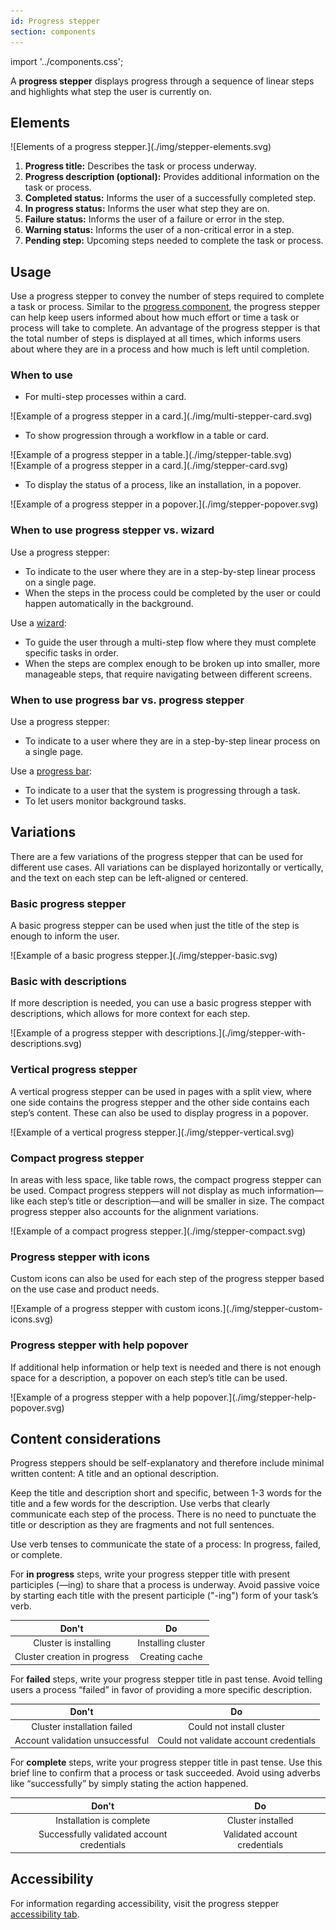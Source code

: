 ```yaml
---
id: Progress stepper
section: components
---
```


import '../components.css';

A **progress stepper** displays progress through a sequence of linear steps and highlights what step the user is currently on.

## Elements
<div class="ws-docs-content-img">
![Elements of a progress stepper.](./img/stepper-elements.svg)
</div>

1. **Progress title:** Describes the task or process underway.
2. **Progress description (optional):** Provides additional information on the task or process.
3. **Completed status:** Informs the user of a successfully completed step.
4. **In progress status:** Informs the user what step they are on.
5. **Failure status:** Informs the user of a failure or error in the step.
6. **Warning status:** Informs the user of a non-critical error in a step.
7. **Pending step:** Upcoming steps needed to complete the task or process.

## Usage
Use a progress stepper to convey the number of steps required to complete a task or process. Similar to the [progress component](/components/progress), the progress stepper can help keep users informed about how much effort or time a task or process will take to complete. An advantage of the progress stepper is that the total number of steps is displayed at all times, which informs users about where they are in a process and how much is left until completion. 

### When to use
- For multi-step processes within a card.

<div class="ws-docs-content-img">
![Example of a progress stepper in a card.](./img/multi-stepper-card.svg)
</div>

- To show progression through a workflow in a table or card.

<div class="ws-docs-content-img">
![Example of a progress stepper in a table.](./img/stepper-table.svg)
</div>

<div class="ws-docs-content-img">
![Example of a progress stepper in a card.](./img/stepper-card.svg)
</div>

- To display the status of a process, like an installation, in a popover.

<div class="ws-docs-content-img">
![Example of a progress stepper in a popover.](./img/stepper-popover.svg)
</div>

### When to use progress stepper vs. wizard

Use a progress stepper:
- To indicate to the user where they are in a step-by-step linear process on a single page. 
- When the steps in the process could be completed by the user or could happen automatically in the background. 

Use a [wizard](/components/wizard):
- To guide the user through a multi-step flow where they must complete specific tasks in order. 
- When the steps are complex enough to be broken up into smaller, more manageable steps, that require navigating between different screens.

### When to use progress bar vs. progress stepper

Use a progress stepper:
- To indicate to a user where they are in a step-by-step linear process on a single page. 

Use a [progress bar](/components/progress): 
- To indicate to a user that the system is progressing through a task.
- To let users monitor background tasks.

## Variations
There are a few variations of the progress stepper that can be used for different use cases. All variations can be displayed horizontally or vertically, and the text on each step can be left-aligned or centered.

### Basic progress stepper
A basic progress stepper can be used when just the title of the step is enough to inform the user.

<div class="ws-docs-content-img">
![Example of a basic progress stepper.](./img/stepper-basic.svg)
</div>

### Basic with descriptions
If more description is needed, you can use a basic progress stepper with descriptions, which allows for more context for each step.

<div class="ws-docs-content-img">
![Example of a progress stepper with descriptions.](./img/stepper-with-descriptions.svg)
</div>

### Vertical progress stepper
A vertical progress stepper can be used in pages with a split view, where one side contains the progress stepper and the other side contains each step’s content. These can also be used to display progress in a popover.

<div class="ws-docs-content-img">
![Example of a vertical progress stepper.](./img/stepper-vertical.svg)
</div>

### Compact progress stepper
In areas with less space, like table rows, the compact progress stepper can be used. Compact progress steppers will not display as much information&mdash;like each step’s title or description&mdash;and will be smaller in size. The compact progress stepper also accounts for the alignment variations.

<div class="ws-docs-content-img">
![Example of a compact progress stepper.](./img/stepper-compact.svg)
</div>

### Progress stepper with icons
Custom icons can also be used for each step of the progress stepper based on the use case and  product needs.

<div class="ws-docs-content-img">
![Example of a progress stepper with custom icons.](./img/stepper-custom-icons.svg)
</div>

### Progress stepper with help popover
If additional help information or help text is needed and there is not enough space for a description, a popover on each step’s title can be used.

<div class="ws-docs-content-img">
![Example of a progress stepper with a help popover.](./img/stepper-help-popover.svg)
</div>

## Content considerations
Progress steppers should be self-explanatory and therefore include minimal written content: A title and an optional description.

Keep the title and description short and specific, between 1-3 words for the title and a few words for the description. Use verbs that clearly communicate each step of the process. There is no need to punctuate the title or description as they are fragments and not full sentences.

Use verb tenses to communicate the state of a process: In progress, failed, or complete.
 
For **in progress** steps, write your progress stepper title with present participles (—ing) to share that a process is underway. Avoid passive voice by starting each title with the present participle ("-ing") form of your task’s verb.

<div class="ws-content-table">

| **Don't**                      | **Do**                  |
|:-------------------------------:|:--------------------------:|
| Cluster is installing | Installing cluster | 
| Cluster creation in progress | Creating cache  | 

</div>

For **failed** steps, write your progress stepper title in past tense. Avoid telling users a process “failed” in favor of providing a more specific description.

<div class="ws-content-table">

| **Don't**                      | **Do**                  |
|:-------------------------------:|:--------------------------:|
| Cluster installation failed | Could not install cluster | 
| Account validation unsuccessful | Could not validate account credentials | 

</div>

For **complete** steps, write your progress stepper title in past tense. Use this brief line to confirm that a process or task succeeded. Avoid using adverbs like “successfully” by simply stating the action happened.

<div class="ws-content-table">

| **Don't**                      | **Do**                  |
|:-------------------------------:|:--------------------------:|
| Installation is complete | Cluster installed | 
| Successfully validated account credentials | Validated account credentials | 

</div>

## Accessibility
For information regarding accessibility, visit the progress stepper [accessibility tab](/components/progress-stepper/accessibility).